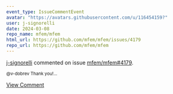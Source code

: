 ```yaml
---
event_type: IssueCommentEvent
avatar: "https://avatars.githubusercontent.com/u/116454159?"
user: j-signorelli
date: 2024-03-08
repo_name: mfem/mfem
html_url: https://github.com/mfem/mfem/issues/4179
repo_url: https://github.com/mfem/mfem
---
```


<a href='https://github.com/j-signorelli' target='_blank'>j-signorelli</a> commented on issue <a href='https://github.com/mfem/mfem/issues/4179' target='_blank'>mfem/mfem#4179</a>.

<small>@v-dobrev Thank you!...</small>

<a href='https://github.com/mfem/mfem/issues/4179' target='_blank'>View Comment</a>